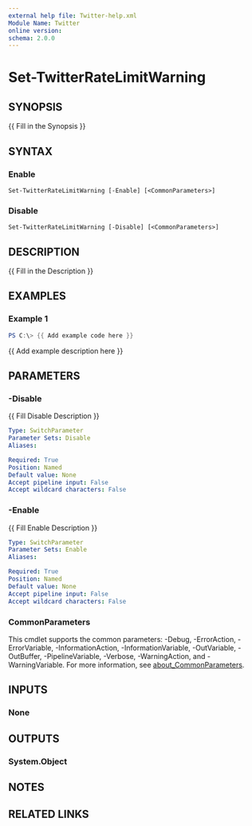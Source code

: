 ```yaml
---
external help file: Twitter-help.xml
Module Name: Twitter
online version:
schema: 2.0.0
---
```


# Set-TwitterRateLimitWarning

## SYNOPSIS
{{ Fill in the Synopsis }}

## SYNTAX

### Enable
```
Set-TwitterRateLimitWarning [-Enable] [<CommonParameters>]
```

### Disable
```
Set-TwitterRateLimitWarning [-Disable] [<CommonParameters>]
```

## DESCRIPTION
{{ Fill in the Description }}

## EXAMPLES

### Example 1
```powershell
PS C:\> {{ Add example code here }}
```

{{ Add example description here }}

## PARAMETERS

### -Disable
{{ Fill Disable Description }}

```yaml
Type: SwitchParameter
Parameter Sets: Disable
Aliases:

Required: True
Position: Named
Default value: None
Accept pipeline input: False
Accept wildcard characters: False
```

### -Enable
{{ Fill Enable Description }}

```yaml
Type: SwitchParameter
Parameter Sets: Enable
Aliases:

Required: True
Position: Named
Default value: None
Accept pipeline input: False
Accept wildcard characters: False
```

### CommonParameters
This cmdlet supports the common parameters: -Debug, -ErrorAction, -ErrorVariable, -InformationAction, -InformationVariable, -OutVariable, -OutBuffer, -PipelineVariable, -Verbose, -WarningAction, and -WarningVariable. For more information, see [about_CommonParameters](http://go.microsoft.com/fwlink/?LinkID=113216).

## INPUTS

### None

## OUTPUTS

### System.Object
## NOTES

## RELATED LINKS

